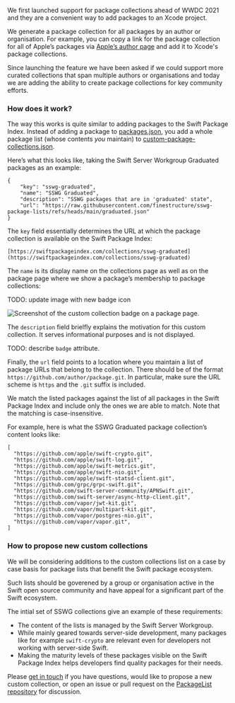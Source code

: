 We first launched support for package collections ahead of WWDC 2021 and they are a convenient way to add packages to an Xcode project.

We generate a package collection for all packages by an author or organisation. For example, you can copy a link for the package collection for all of Apple’s packages via [Apple’s author page](https://swiftpackageindex.com/apple) and add it to Xcode's package collections.

Since launching the feature we have been asked if we could support more curated collections that span multiple authors or organisations and today we are adding the ability to create package collections for key community efforts.

### How does it work?

The way this works is quite similar to adding packages to the Swift Package Index. Instead of adding a package to [packages.json](), you add a whole package list (whose contents _you_ maintain) to [custom-package-collections.json]().

Here’s what this looks like, taking the Swift Server Workgroup Graduated packages as an example:

```
{
    "key": "sswg-graduated",
    "name": "SSWG Graduated",
    "description": "SSWG packages that are in 'graduated' state",
    "url": "https://raw.githubusercontent.com/finestructure/sswg-package-lists/refs/heads/main/graduated.json"
}
```

The `key` field essentially determines the URL at which the package collection is available on the Swift Package Index:

    [https://swiftpackageindex.com/collections/sswg-graduated](https://swiftpackageindex.com/collections/sswg-graduated)

The `name` is its display name on the collections page as well as on the package page where we show a package’s membership to package collections:

TODO: update image with new badge icon

<picture>
  <source srcset="/images/blog/custom-collections-package-page.png" media="(prefers-color-scheme: dark)">
  <img src="/images/blog/custom-collections-package-page-light.png" alt="Screenshot of the custom collection badge on a package page.">
</picture>

The `description` field brielfly explains the motivation for this custom collection. It serves informational purposes and is not displayed.

TODO: describe `badge` attribute.

Finally, the `url` field points to a location where you maintain a list of package URLs that belong to the collection. There should be of the format `https://github.com/author/package.git`. In particular, make sure the URL scheme is `https` and the `.git` suffix is included.

We match the listed packages against the list of all packages in the Swift Package Index and include only the ones we are able to match. Note that the matching is case-insensitive.

For example, here is what the SSWG Graduated package collection’s content looks like:

```
[
  "https://github.com/apple/swift-crypto.git",
  "https://github.com/apple/swift-log.git",
  "https://github.com/apple/swift-metrics.git",
  "https://github.com/apple/swift-nio.git",
  "https://github.com/apple/swift-statsd-client.git",
  "https://github.com/grpc/grpc-swift.git",
  "https://github.com/swift-server-community/APNSwift.git",
  "https://github.com/swift-server/async-http-client.git",
  "https://github.com/vapor/jwt-kit.git",
  "https://github.com/vapor/multipart-kit.git",
  "https://github.com/vapor/postgres-nio.git",
  "https://github.com/vapor/vapor.git",
]
```

### How to propose new custom collections

We will be considering additions to the custom collections list on a case by case basis for package lists that benefit the Swift package ecosystem.

Such lists should be goverened by a group or organisation active in the Swift open source community and have appeal for a significant part of the Swift ecosystem.

The intial set of SSWG collections give an example of these requirements:

- The content of the lists is managed by the Swift Server Workgroup.
- While mainly geared towards server-side development, many packages like for example `swift-crypto` are relevant even for developers not working with server-side Swift.
- Making the maturity levels of these packages visible on the Swift Package Index helps developers find quality packages for their needs.

Please [get in touch](https://discord.gg/vQRb6KkYRw) if you have questions, would like to propose a new custom collection, or open an issue or pull request on the [PackageList repository](https://github.com/SwiftPackageIndex/PackageList/) for discussion.

